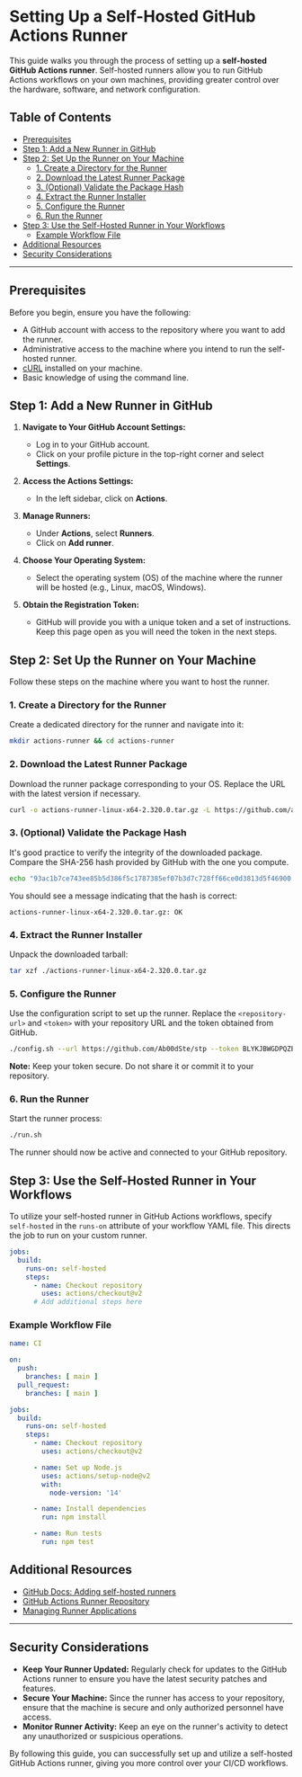 
# Setting Up a Self-Hosted GitHub Actions Runner

This guide walks you through the process of setting up a **self-hosted GitHub Actions runner**. Self-hosted runners allow you to run GitHub Actions workflows on your own machines, providing greater control over the hardware, software, and network configuration.

## Table of Contents

- [Prerequisites](#prerequisites)
- [Step 1: Add a New Runner in GitHub](#step-1-add-a-new-runner-in-github)
- [Step 2: Set Up the Runner on Your Machine](#step-2-set-up-the-runner-on-your-machine)
  - [1. Create a Directory for the Runner](#1-create-a-directory-for-the-runner)
  - [2. Download the Latest Runner Package](#2-download-the-latest-runner-package)
  - [3. (Optional) Validate the Package Hash](#3-optional-validate-the-package-hash)
  - [4. Extract the Runner Installer](#4-extract-the-runner-installer)
  - [5. Configure the Runner](#5-configure-the-runner)
  - [6. Run the Runner](#6-run-the-runner)
- [Step 3: Use the Self-Hosted Runner in Your Workflows](#step-3-use-the-self-hosted-runner-in-your-workflows)
  - [Example Workflow File](#example-workflow-file)
- [Additional Resources](#additional-resources)
- [Security Considerations](#security-considerations)

---

## Prerequisites

Before you begin, ensure you have the following:

- A GitHub account with access to the repository where you want to add the runner.
- Administrative access to the machine where you intend to run the self-hosted runner.
- [cURL](https://curl.se/) installed on your machine.
- Basic knowledge of using the command line.

## Step 1: Add a New Runner in GitHub

1. **Navigate to Your GitHub Account Settings:**
   - Log in to your GitHub account.
   - Click on your profile picture in the top-right corner and select **Settings**.

2. **Access the Actions Settings:**
   - In the left sidebar, click on **Actions**.

3. **Manage Runners:**
   - Under **Actions**, select **Runners**.
   - Click on **Add runner**.

4. **Choose Your Operating System:**
   - Select the operating system (OS) of the machine where the runner will be hosted (e.g., Linux, macOS, Windows).

5. **Obtain the Registration Token:**
   - GitHub will provide you with a unique token and a set of instructions. Keep this page open as you will need the token in the next steps.

## Step 2: Set Up the Runner on Your Machine

Follow these steps on the machine where you want to host the runner.

### 1. Create a Directory for the Runner

Create a dedicated directory for the runner and navigate into it:

```bash
mkdir actions-runner && cd actions-runner
```

### 2. Download the Latest Runner Package

Download the runner package corresponding to your OS. Replace the URL with the latest version if necessary.

```bash
curl -o actions-runner-linux-x64-2.320.0.tar.gz -L https://github.com/actions/runner/releases/download/v2.320.0/actions-runner-linux-x64-2.320.0.tar.gz
```

### 3. (Optional) Validate the Package Hash

It's good practice to verify the integrity of the downloaded package. Compare the SHA-256 hash provided by GitHub with the one you compute.

```bash
echo "93ac1b7ce743ee85b5d386f5c1787385ef07b3d7c728ff66ce0d3813d5f46900  actions-runner-linux-x64-2.320.0.tar.gz" | shasum -a 256 -c
```

You should see a message indicating that the hash is correct:

```
actions-runner-linux-x64-2.320.0.tar.gz: OK
```

### 4. Extract the Runner Installer

Unpack the downloaded tarball:

```bash
tar xzf ./actions-runner-linux-x64-2.320.0.tar.gz
```

### 5. Configure the Runner

Use the configuration script to set up the runner. Replace the `<repository-url>` and `<token>` with your repository URL and the token obtained from GitHub.

```bash
./config.sh --url https://github.com/Ab00dSte/stp --token BLYKJBWGDPQZEIE5WSNB5H3HENJKM
```

**Note:** Keep your token secure. Do not share it or commit it to your repository.

### 6. Run the Runner

Start the runner process:

```bash
./run.sh
```

The runner should now be active and connected to your GitHub repository.

## Step 3: Use the Self-Hosted Runner in Your Workflows

To utilize your self-hosted runner in GitHub Actions workflows, specify `self-hosted` in the `runs-on` attribute of your workflow YAML file. This directs the job to run on your custom runner.

```yaml
jobs:
  build:
    runs-on: self-hosted
    steps:
      - name: Checkout repository
        uses: actions/checkout@v2
      # Add additional steps here
```

### Example Workflow File

```yaml
name: CI

on:
  push:
    branches: [ main ]
  pull_request:
    branches: [ main ]

jobs:
  build:
    runs-on: self-hosted
    steps:
      - name: Checkout repository
        uses: actions/checkout@v2

      - name: Set up Node.js
        uses: actions/setup-node@v2
        with:
          node-version: '14'

      - name: Install dependencies
        run: npm install

      - name: Run tests
        run: npm test
```

## Additional Resources

- [GitHub Docs: Adding self-hosted runners](https://docs.github.com/en/actions/hosting-your-own-runners/adding-self-hosted-runners)
- [GitHub Actions Runner Repository](https://github.com/actions/runner)
- [Managing Runner Applications](https://docs.github.com/en/actions/hosting-your-own-runners/managing-self-hosted-runners)

---

## Security Considerations

- **Keep Your Runner Updated:** Regularly check for updates to the GitHub Actions runner to ensure you have the latest security patches and features.
- **Secure Your Machine:** Since the runner has access to your repository, ensure that the machine is secure and only authorized personnel have access.
- **Monitor Runner Activity:** Keep an eye on the runner's activity to detect any unauthorized or suspicious operations.

By following this guide, you can successfully set up and utilize a self-hosted GitHub Actions runner, giving you more control over your CI/CD workflows.
